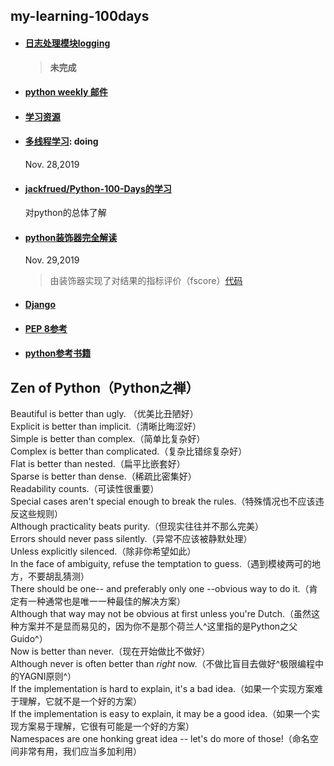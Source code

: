 ## my-learning-100days

- #### [日志处理模块logging](./日志处理logging.md)
   > **未完成**   

- #### [python weekly 邮件](./PythonWeekly/readme.md)

- #### [学习资源](https://morvanzhou.github.io/)

- #### [多线程学习](./python多线程学习/readme.md): **doing**
   Nov. 28,2019

- #### [jackfrued/Python-100-Days的学习](day1-22\readme.md)
   对python的总体了解

- #### [python装饰器完全解读](https://github.com/2048JiaLi/PY3_privacy/blob/master/Python%E9%9D%A2%E8%AF%95/%E9%A2%98%E7%9B%AE%E4%B8%8E%E7%AD%94%E6%A1%88/python%E8%A3%85%E9%A5%B0%E5%99%A8%E7%9A%84%E7%90%86%E8%A7%A3.md)
   Nov. 29,2019
   > 由装饰器实现了对结果的指标评价（fscore）[代码](https://github.com/2048JiaLi/the-code-LDPpaper/blob/master/%E4%B8%AA%E4%BA%BA%E8%AE%BA%E6%96%87%E6%B5%8B%E8%AF%95/%E5%8D%95%E9%A1%B9/%E9%95%BF%E5%BA%A6%E6%94%AF%E6%8C%81%E5%BA%A6%E4%B8%8B%E7%9A%84%E5%8D%95%E9%A1%B9/%E8%A3%85%E9%A5%B0%E5%99%A8%E7%89%88%E6%9C%AC.py)

- #### [Django](https://github.com/jackfrued/Python-100-Days/tree/master/Day41-55)   

- #### [PEP 8参考](./PEP8.md)

- #### [python参考书籍](./python参考书籍.md)

## Zen of Python（Python之禅）
Beautiful is better than ugly. （优美比丑陋好）   
Explicit is better than implicit.（清晰比晦涩好）    
Simple is better than complex.（简单比复杂好）    
Complex is better than complicated.（复杂比错综复杂好）    
Flat is better than nested.（扁平比嵌套好）    
Sparse is better than dense.（稀疏比密集好）    
Readability counts.（可读性很重要）    
Special cases aren't special enough to break the rules.（特殊情况也不应该违反这些规则）    
Although practicality beats purity.（但现实往往并不那么完美）    
Errors should never pass silently.（异常不应该被静默处理）    
Unless explicitly silenced.（除非你希望如此）    
In the face of ambiguity, refuse the temptation to guess.（遇到模棱两可的地方，不要胡乱猜测）   
There should be one-- and preferably only one --obvious way to do it.（肯定有一种通常也是唯一一种最佳的解决方案）    
Although that way may not be obvious at first unless you're Dutch.（虽然这种方案并不是显而易见的，因为你不是那个荷兰人^这里指的是Python之父Guido^）   
Now is better than never.（现在开始做比不做好）   
Although never is often better than *right* now.（不做比盲目去做好^极限编程中的YAGNI原则^）    
If the implementation is hard to explain, it's a bad idea.（如果一个实现方案难于理解，它就不是一个好的方案）   
If the implementation is easy to explain, it may be a good idea.（如果一个实现方案易于理解，它很有可能是一个好的方案）   
Namespaces are one honking great idea -- let's do more of those!（命名空间非常有用，我们应当多加利用）

